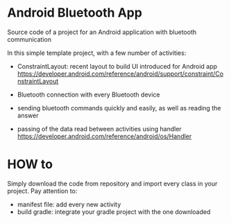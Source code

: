# Android Bluetooth App
Source code of a project for an Android application with bluetooth communication

In this simple template project, with a few number of activities:

- ConstraintLayout: recent layout to build UI introduced for Android app
  https://developer.android.com/reference/android/support/constraint/ConstraintLayout

- Bluetooth connection with every Bluetooth device

- sending bluetooth commands quickly and easily, as well as reading the answer 

- passing of the data read between activities using handler
  https://developer.android.com/reference/android/os/Handler


# HOW to

Simply download the code from repository and import every class in your project.
Pay attention to:

- manifest file: add every new activity
- build gradle:  integrate your gradle project with the one downloaded
